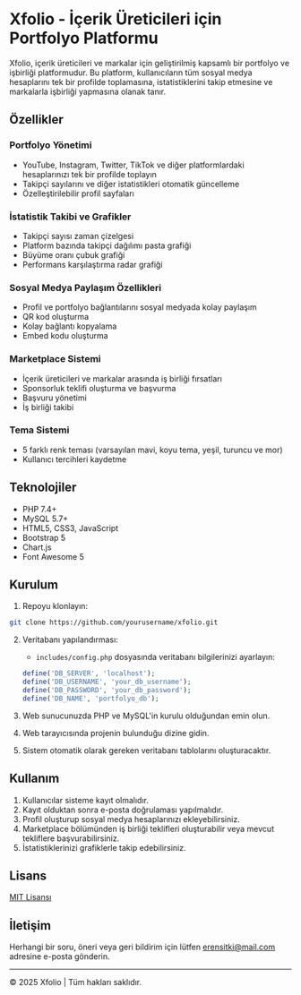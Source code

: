 # Xfolio - İçerik Üreticileri için Portfolyo Platformu

Xfolio, içerik üreticileri ve markalar için geliştirilmiş kapsamlı bir portfolyo ve işbirliği platformudur. Bu platform, kullanıcıların tüm sosyal medya hesaplarını tek bir profilde toplamasına, istatistiklerini takip etmesine ve markalarla işbirliği yapmasına olanak tanır.

## Özellikler

### Portfolyo Yönetimi
- YouTube, Instagram, Twitter, TikTok ve diğer platformlardaki hesaplarınızı tek bir profilde toplayın
- Takipçi sayılarını ve diğer istatistikleri otomatik güncelleme
- Özelleştirilebilir profil sayfaları

### İstatistik Takibi ve Grafikler
- Takipçi sayısı zaman çizelgesi
- Platform bazında takipçi dağılımı pasta grafiği
- Büyüme oranı çubuk grafiği
- Performans karşılaştırma radar grafiği

### Sosyal Medya Paylaşım Özellikleri
- Profil ve portfolyo bağlantılarını sosyal medyada kolay paylaşım
- QR kod oluşturma
- Kolay bağlantı kopyalama
- Embed kodu oluşturma

### Marketplace Sistemi
- İçerik üreticileri ve markalar arasında iş birliği fırsatları
- Sponsorluk teklifi oluşturma ve başvurma
- Başvuru yönetimi
- İş birliği takibi

### Tema Sistemi
- 5 farklı renk teması (varsayılan mavi, koyu tema, yeşil, turuncu ve mor)
- Kullanıcı tercihleri kaydetme

## Teknolojiler

- PHP 7.4+
- MySQL 5.7+
- HTML5, CSS3, JavaScript
- Bootstrap 5
- Chart.js
- Font Awesome 5

## Kurulum

1. Repoyu klonlayın:
```bash
git clone https://github.com/yourusername/xfolio.git
```

2. Veritabanı yapılandırması:
   - `includes/config.php` dosyasında veritabanı bilgilerinizi ayarlayın:
   ```php
   define('DB_SERVER', 'localhost');
   define('DB_USERNAME', 'your_db_username');
   define('DB_PASSWORD', 'your_db_password');
   define('DB_NAME', 'portfolyo_db');
   ```

3. Web sunucunuzda PHP ve MySQL'in kurulu olduğundan emin olun.

4. Web tarayıcısında projenin bulunduğu dizine gidin.

5. Sistem otomatik olarak gereken veritabanı tablolarını oluşturacaktır.

## Kullanım

1. Kullanıcılar sisteme kayıt olmalıdır.
2. Kayıt olduktan sonra e-posta doğrulaması yapılmalıdır.
3. Profil oluşturup sosyal medya hesaplarınızı ekleyebilirsiniz.
4. Marketplace bölümünden iş birliği teklifleri oluşturabilir veya mevcut tekliflere başvurabilirsiniz.
5. İstatistiklerinizi grafiklerle takip edebilirsiniz.

## Lisans

[MIT Lisansı](LICENSE)

## İletişim

Herhangi bir soru, öneri veya geri bildirim için lütfen [erensitki@mail.com](mailto:erensitki@mail.com) adresine e-posta gönderin.

---

&copy; 2025 Xfolio | Tüm hakları saklıdır.
